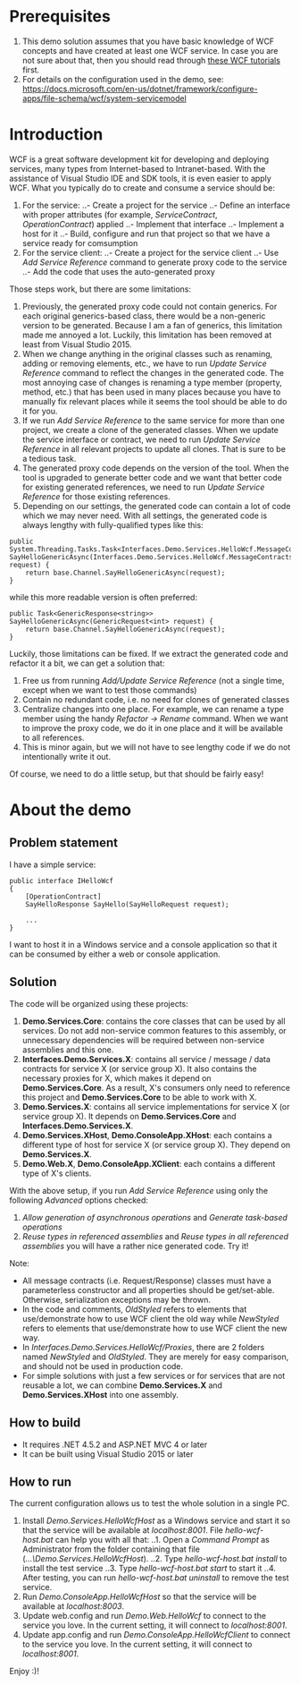 # Prerequisites
1. This demo solution assumes that you have basic knowledge of WCF concepts and have created at least one WCF service. In case you are not sure about that, then you should read through [these WCF tutorials](https://www.tutorialspoint.com/wcf/index.htm) first.
2. For details on the configuration used in the demo, see: https://docs.microsoft.com/en-us/dotnet/framework/configure-apps/file-schema/wcf/system-servicemodel

# Introduction
WCF is a great software development kit for developing and deploying services, many types from Internet-based to Intranet-based. With the assistance of Visual Studio IDE and SDK tools, it is even easier to apply WCF. What you typically do to create and consume a service should be:
1. For the service:
..- Create a project for the service
..- Define an interface with proper attributes (for example, *ServiceContract*, *OperationContract*) applied
..- Implement that interface
..- Implement a host for it
..- Build, configure and run that project so that we have a service ready for comsumption
2. For the service client:
..- Create a project for the service client
..- Use *Add Service Reference* command to generate proxy code to the service
..- Add the code that uses the auto-generated proxy

Those steps work, but there are some limitations:
1. Previously, the generated proxy code could not contain generics. For each original generics-based class, there would be a non-generic version to be generated. Because I am a fan of generics, this limitation made me annoyed a lot. Luckily, this limitation has been removed at least from Visual Studio 2015.
2. When we change anything in the original classes such as renaming, adding or removing elements, etc., we have to run *Update Service Reference* command to reflect the changes in the generated code. The most annoying case of changes is renaming a type member (property, method, etc.) that has been used in many places because you have to manually fix relevant places while it seems the tool should be able to do it for you.
3. If we run *Add Service Reference* to the same service for more than one project, we create a clone of the generated classes. When we update the service interface or contract, we need to run *Update Service Reference* in all relevant projects to update all clones. That is sure to be a tedious task. 
4. The generated proxy code depends on the version of the tool. When the tool is upgraded to generate better code and we want that better code for existing generated references, we need to run *Update Service Reference* for those existing references.
5. Depending on our settings, the generated code can contain a lot of code which we may never need. With all settings, the generated code is always lengthy with fully-qualified types like this:
```CSharp
public System.Threading.Tasks.Task<Interfaces.Demo.Services.HelloWcf.MessageContracts.GenericResponse<string>> SayHelloGenericAsync(Interfaces.Demo.Services.HelloWcf.MessageContracts.GenericRequest<int> request) {
	return base.Channel.SayHelloGenericAsync(request);
}
```
while this more readable version is often preferred:
```CSharp
public Task<GenericResponse<string>> SayHelloGenericAsync(GenericRequest<int> request) {
	return base.Channel.SayHelloGenericAsync(request);
}
```

Luckily, those limitations can be fixed. If we extract the generated code and refactor it a bit, we can get a solution that:
1. Free us from running *Add/Update Service Reference* (not a single time, except when we want to test those commands)
2. Contain no redundant code, i.e. no need for clones of generated classes
3. Centralize changes into one place. For example, we can rename a type member using the handy *Refactor -> Rename* command. When we want to improve the proxy code, we do it in one place and it will be available to all references.
4. This is minor again, but we will not have to see lengthy code if we do not intentionally write it out.

Of course, we need to do a little setup, but that should be fairly easy!

# About the demo
## Problem statement
I have a simple service:
```CSharp
public interface IHelloWcf
{
	[OperationContract]
	SayHelloResponse SayHello(SayHelloRequest request);
	
	...
}
```
I want to host it in a Windows service and a console application so that it can be consumed by either a web or console application.

## Solution
The code will be organized using these projects:
1. **Demo.Services.Core**: contains the core classes that can be used by all services. Do not add non-service common features to this assembly, or unnecessary dependencies will be required between non-service assemblies and this one.
2. **Interfaces.Demo.Services.X**: contains all service / message / data contracts for service X (or service group X). It also contains the necessary proxies for X, which makes it depend on **Demo.Services.Core**. As a result, X's consumers only need to reference this project and **Demo.Services.Core** to be able to work with X.
3. **Demo.Services.X**: contains all service implementations for service X (or service group X). It depends on **Demo.Services.Core** and **Interfaces.Demo.Services.X**.
4. **Demo.Services.XHost**, **Demo.ConsoleApp.XHost**: each contains a different type of host for service X (or service group X). They depend on **Demo.Services.X**.
5. **Demo.Web.X**, **Demo.ConsoleApp.XClient**: each contains a different type of X's clients.

With the above setup, if you run *Add Service Reference* using only the following *Advanced* options checked:
1. *Allow generation of asynchronous operations* and *Generate task-based operations*
2. *Reuse types in referenced assemblies* and *Reuse types in all referenced assemblies*
you will have a rather nice generated code. Try it!

Note:
- All message contracts (i.e. Request/Response) classes must have a parameterless constructor and all properties should be get/set-able. Otherwise, serialization exceptions may be thrown.
- In the code and comments, *OldStyled* refers to elements that use/demonstrate how to use WCF client the old way while *NewStyled* refers to elements that use/demonstrate how to use WCF client the new way.
- In *Interfaces.Demo.Services.HelloWcf/Proxies*, there are 2 folders named *NewStyled* and *OldStyled*. They are merely for easy comparison, and should not be used in production code.
- For simple solutions with just a few services or for services that are not reusable a lot, we can combine **Demo.Services.X** and **Demo.Services.XHost** into one assembly.

## How to build
- It requires .NET 4.5.2 and ASP.NET MVC 4 or later
- It can be built using Visual Studio 2015 or later

## How to run
The current configuration allows us to test the whole solution in a single PC. 
1. Install *Demo.Services.HelloWcfHost* as a Windows service and start it so that the service will be available at *localhost:8001*. File *hello-wcf-host.bat* can help you with all that: 
..1. Open a *Command Prompt* as Administrator from the folder containing that file (*...\Demo.Services.HelloWcfHost*).
..2. Type *hello-wcf-host.bat install* to install the test service
..3. Type *hello-wcf-host.bat start* to start it
..4. After testing, you can run *hello-wcf-host.bat uninstall* to remove the test service.
2. Run *Demo.ConsoleApp.HelloWcfHost* so that the service will be available at *localhost:8003*.
3. Update web.config and run *Demo.Web.HelloWcf* to connect to the service you love. In the current setting, it will connect to *localhost:8001*.
4. Update app.config and run *Demo.ConsoleApp.HelloWcfClient* to connect to the service you love. In the current setting, it will connect to *localhost:8001*.

Enjoy :)!